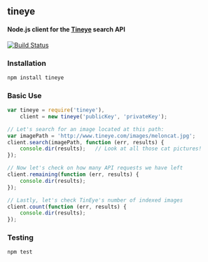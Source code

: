 ## tineye
#### Node.js client for the [Tineye](http://www.tineye.com/) search API

[![Build Status](https://secure.travis-ci.org/thisandagain/tineye.png)](http://travis-ci.org/thisandagain/tineye)

### Installation
```bash
npm install tineye
```

### Basic Use
```javascript
var tineye = require('tineye'),
    client = new tineye('publicKey', 'privateKey');

// Let's search for an image located at this path:
var imagePath = 'http://www.tineye.com/images/meloncat.jpg';
client.search(imagePath, function (err, results) {
    console.dir(results);   // Look at all those cat pictures!
});

// Now let's check on how many API requests we have left
client.remaining(function (err, results) {
    console.dir(results);
});

// Lastly, let's check TinEye's number of indexed images
client.count(function (err, results) {
    console.dir(results);
});

```

### Testing
```bash
npm test
```